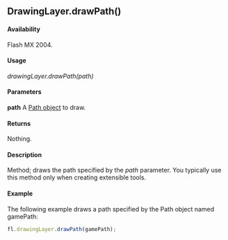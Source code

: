 ## DrawingLayer.drawPath()

#### Availability

Flash MX 2004.

#### Usage

*drawingLayer.drawPath(path)*

#### Parameters

**path** A [Path object](../Path_object/Path_summary.md) to draw.

#### Returns

Nothing.

#### Description

Method; draws the path specified by the *path* parameter. You typically use this method only when creating extensible tools.

#### Example

The following example draws a path specified by the Path object named gamePath:

```javascript
fl.drawingLayer.drawPath(gamePath);
```
